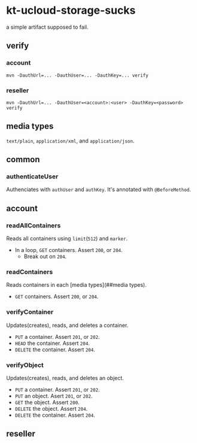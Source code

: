 # kt-ucloud-storage-sucks
a simple artifact supposed to fail.

## verify
### account
```
mvn -DauthUrl=... -DauthUser=... -DauthKey=... verify
```
### reseller
```
mvn -DauthUrl=... -DauthUser=<account>:<user> -DauthKey=<password> verify
```

## media types
`text/plain`, `application/xml`, and `application/json`.

## common

### authenticateUser
Authenciates with `authUser` and `authKey`. It's annotated with `@BeforeMethod`.

## account

### readAllContainers
Reads all containers using `limit`(`512`) and `marker`.
* In a loop, `GET` containers. Assert `200`, or `204`.
  * Break out on `204`.

### readContainers
Reads containers in each [media types](##media types).
* `GET` containers. Assert `200`, or `204`.

### verifyContainer
Updates(creates), reads, and deletes a container.
* `PUT` a container. Assert `201`, or `202`.
* `HEAD` the container. Assert `204`.
* `DELETE` the container. Assert `204`.

### verifyObject
Updates(creates), reads, and deletes an object.
* `PUT` a container. Assert `201`, or `202`.
* `PUT` an object. Asert `201`, or `202`.
* `GET` the object. Assert `200`.
* `DELETE` the object. Assert `204`.
* `DELETE` the container. Assert `204`.

## reseller
